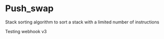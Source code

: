 # Push_swap
Stack sorting algorithm to sort a stack with a limited number of instructions

Testing webhook v3
